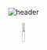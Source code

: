 <div align="center">
  
![header](https://capsule-render.vercel.app/api?type=Waving&height=300&color=0096FA&text=Hello_World&animation=twinkling)
</div>


<p align="center">
  <img src="https://github.com/won1999won/won1999won/assets/157452264/57170416-456d-42ff-a904-d8e4b24c0c45" witdh="10%"" height="10%">
</p>
